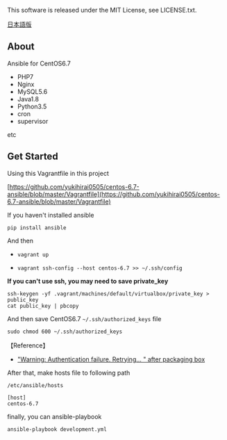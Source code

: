 This software is released under the MIT License, see LICENSE.txt.

[日本語版](https://github.com/yukihirai0505/centos-6.7-ansible/blob/master/README_ja.md)

## About

Ansible for CentOS6.7

- PHP7
- Nginx
- MySQL5.6
- Java1.8
- Python3.5
- cron
- supervisor

etc

## Get Started

Using this Vagrantfile in this project

[https://github.com/yukihirai0505/centos-6.7-ansible/blob/master/Vagrantfile](https://github.com/yukihirai0505/centos-6.7-ansible/blob/master/Vagrantfile)

If you haven't installed ansible

`pip install ansible`

And then

- `vagrant up` 

- `vagrant ssh-config --host centos-6.7 >> ~/.ssh/config`

**If you can't use ssh, you may need to save private_key**

```
ssh-keygen -yf .vagrant/machines/default/virtualbox/private_key > public_key
cat public_key | pbcopy
```

And then save CentOS6.7 `~/.ssh/authorized_keys` file

`sudo chmod 600 ~/.ssh/authorized_keys` 


【Reference】

- ["Warning: Authentication failure. Retrying... " after packaging box](https://github.com/mitchellh/vagrant/issues/5186)

After that,
make hosts file to following path

`/etc/ansible/hosts`

```
[host]
centos-6.7
```

finally, you can ansible-playbook

`ansible-playbook development.yml`
